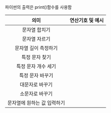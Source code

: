 파이썬의 출력은 print()함수를 사용함

| <center>의미</center>          | 연산기호 및 예시                          |
| ---------------------------- | ---------------------------------- |
| <center>문자열 합치기</center>     |                                    |
| <center>문자열 자르기</center>     |                                    |
| <center>문자열 길이 측정하기</center> | <center></center><center></center> |
| <center>특정 문자 찾기</center>    |                                    |
| <center>특정 문자 개수 세기</center> |                                    |
| <center>특정 문자 바꾸기</center>   |                                    |
| <center>대문자로 바꾸기</center>    |                                    |
| <center>소문자로 바꾸기</center>    |                                    |
| 문자열에 원하는 값 입력하기              |                                    |
